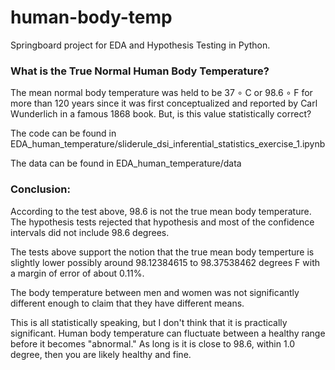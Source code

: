# human-body-temp
Springboard project for EDA and Hypothesis Testing in Python. 

### What is the True Normal Human Body Temperature?

The mean normal body temperature was held to be 37 ∘ C or 98.6 ∘ F for more than 120 years since it was first conceptualized and reported by Carl Wunderlich in a famous 1868 book. But, is this value statistically correct?



The code can be found in EDA_human_temperature/sliderule_dsi_inferential_statistics_exercise_1.ipynb

The data can be found in EDA_human_temperature/data

### Conclusion:
According to the test above, 98.6 is not the true mean body temperature. The hypothesis tests rejected that hypothesis and most of the confidence intervals did not include 98.6 degrees.

The tests above support the notion that the true mean body temperture is slightly lower possibly around 98.12384615 to 98.37538462 degrees F with a margin of error of about 0.11%.

The body temperature between men and women was not significantly different enough to claim that they have different means.

This is all statistically speaking, but I don't think that it is practically significant. Human body temperature can fluctuate between a healthy range before it becomes "abnormal." As long is it is close to 98.6, within 1.0 degree, then you are likely healthy and fine.
